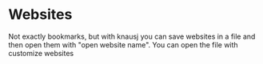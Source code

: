 # Websites




Not exactly bookmarks, but with knausj you can save websites in a file and then open them with "open website name". You can open the file with customize websites